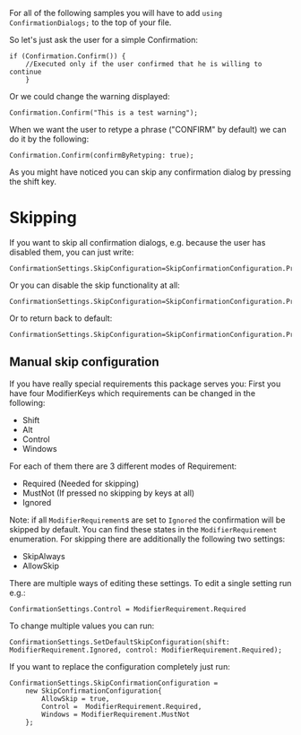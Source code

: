 






For all of the following samples you will have to add `using ConfirmationDialogs;` to the top of your file.


So let's just ask the user for a simple Confirmation:

```
if (Confirmation.Confirm()) {
	//Executed only if the user confirmed that he is willing to continue
	}
```

Or we could change the warning displayed:

```
Confirmation.Confirm("This is a test warning");
```

When we want the user to retype a phrase ("CONFIRM" by default) we can do it by the following:

```
Confirmation.Confirm(confirmByRetyping: true);
```

As you might have noticed you can skip any confirmation dialog by pressing the shift key.

# Skipping
If you want to skip all confirmation dialogs, e.g. because the user has disabled them, you can just write:

```
ConfirmationSettings.SkipConfiguration=SkipConfirmationConfiguration.Presets.SkipAlways;
```

Or you can disable the skip functionality at all:

```
ConfirmationSettings.SkipConfiguration=SkipConfirmationConfiguration.Presets.NeverSkip;
```

Or to return back to default:

```
ConfirmationSettings.SkipConfiguration=SkipConfirmationConfiguration.Presets.ShiftForSkip;
```

## Manual skip configuration

If you have really special requirements this package serves you:
First you have four ModifierKeys which requirements can be changed in the following:
- Shift
- Alt 
- Control
- Windows

For each of them there are 3 different modes of Requirement:
- Required (Needed for skipping)
- MustNot (If pressed no skipping by keys at all)
- Ignored

Note: if all `ModifierRequirement`s are set to `Ignored` the confirmation will be skipped by default. 
You can find these states in the `ModifierRequirement` enumeration.
For skipping there are additionally the following two settings:
- SkipAlways
- AllowSkip

There are multiple ways of editing these settings.
To edit a single setting run e.g.:

```
ConfirmationSettings.Control = ModifierRequirement.Required
```

To change multiple values you can run:

```
ConfirmationSettings.SetDefaultSkipConfiguration(shift: ModifierRequirement.Ignored, control: ModifierRequirement.Required);
```

If you want to replace the configuration completely just run:

```
ConfirmationSettings.SkipConfirmationConfiguration = 
	new SkipConfirmationConfiguration{
		AllowSkip = true,
		Control =  ModifierRequirement.Required,
		Windows = ModifierRequirement.MustNot
	};
```
